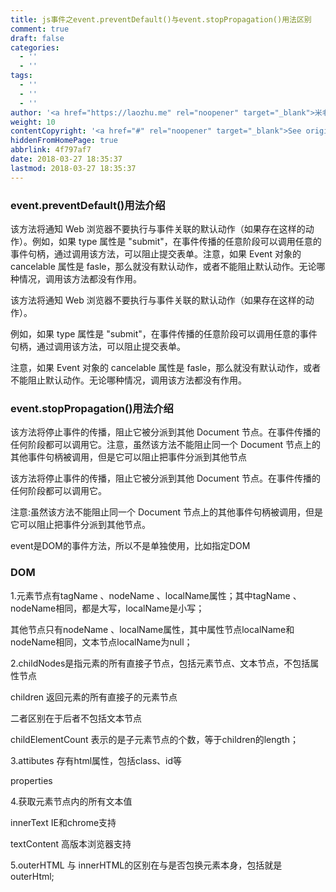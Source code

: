 ```yaml
---
title: js事件之event.preventDefault()与event.stopPropagation()用法区别
comment: true
draft: false
categories:
  - ''
  - ''
tags:
  - ''
  - ''
  - ''
author: '<a href="https://laozhu.me" rel="noopener" target="_blank">米老朱</a>'
weight: 10
contentCopyright: '<a href="#" rel="noopener" target="_blank">See origin</a>'
hiddenFromHomePage: true
abbrlink: 4f797af7
date: 2018-03-27 18:35:37
lastmod: 2018-03-27 18:35:37
---
```


### event.preventDefault()用法介绍

该方法将通知 Web 浏览器不要执行与事件关联的默认动作（如果存在这样的动作）。例如，如果 type 属性是 "submit"，在事件传播的任意阶段可以调用任意的事件句柄，通过调用该方法，可以阻止提交表单。注意，如果 Event 对象的 cancelable 属性是 fasle，那么就没有默认动作，或者不能阻止默认动作。无论哪种情况，调用该方法都没有作用。

该方法将通知 Web 浏览器不要执行与事件关联的默认动作（如果存在这样的动作）。

例如，如果 type 属性是 "submit"，在事件传播的任意阶段可以调用任意的事件句柄，通过调用该方法，可以阻止提交表单。

注意，如果 Event 对象的 cancelable 属性是 fasle，那么就没有默认动作，或者不能阻止默认动作。无论哪种情况，调用该方法都没有作用。

 

### event.stopPropagation()用法介绍

该方法将停止事件的传播，阻止它被分派到其他 Document 节点。在事件传播的任何阶段都可以调用它。注意，虽然该方法不能阻止同一个 Document 节点上的其他事件句柄被调用，但是它可以阻止把事件分派到其他节点

该方法将停止事件的传播，阻止它被分派到其他 Document 节点。在事件传播的任何阶段都可以调用它。

注意:虽然该方法不能阻止同一个 Document 节点上的其他事件句柄被调用，但是它可以阻止把事件分派到其他节点。

event是DOM的事件方法，所以不是单独使用，比如指定DOM





### DOM

1.元素节点有tagName 、nodeName 、localName属性；其中tagName 、nodeName相同，都是大写，localName是小写；

   其他节点只有nodeName 、localName属性，其中属性节点localName和nodeName相同，文本节点localName为null；

2.childNodes是指元素的所有直接子节点，包括元素节点、文本节点，不包括属性节点

   children 返回元素的所有直接子的元素节点

   二者区别在于后者不包括文本节点

   childElementCount 表示的是子元素节点的个数，等于children的length；

3.attibutes  存有html属性，包括class、id等

   properties 

4.获取元素节点内的所有文本值

  innerText      IE和chrome支持

  textContent   高版本浏览器支持

5.outerHTML 与 innerHTML的区别在与是否包换元素本身，包括就是outerHtml;